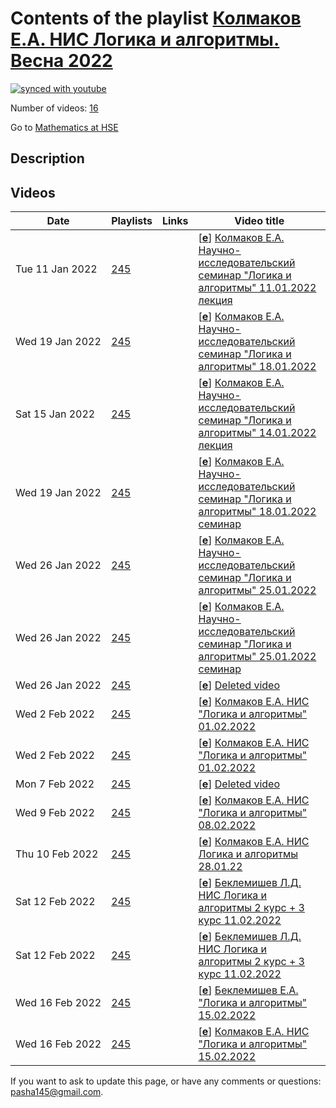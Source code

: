 # Contents of the playlist [Колмаков Е.А. НИС Логика и алгоритмы. Весна 2022](https://www.youtube.com/playlist?list=PLq3E5oubNNoBNrtJEokBSGXF4URtNBUWf)

[![synced with youtube](https://img.shields.io/github/last-commit/mathphysschool/mathphysschool.github.io/autoupdate1?label=synced%20with%20youtube)](https://github.com/mathphysschool/mathphysschool.github.io/commits/autoupdate1)

Number of videos: [16](#videos)

Go to [Mathematics at HSE](../README.md)

## Description



## Videos

|Date|Playlists|Links|Video title|
|---|---|---|---|
| Tue&nbsp;11&nbsp;Jan&nbsp;2022 | [245](../playlists/245 "Колмаков Е.А. НИС Логика и алгоритмы. Весна 2022") |  | [[**e**](https://studio.youtube.com/video/afhogDxHZhk/edit "Edit")] [Колмаков Е.А. Научно-исследовательский семинар &#34;Логика и алгоритмы&#34; 11.01.2022 лекция](https://www.youtube.com/watch?v=afhogDxHZhk&list=PLq3E5oubNNoBNrtJEokBSGXF4URtNBUWf) |
| Wed&nbsp;19&nbsp;Jan&nbsp;2022 | [245](../playlists/245 "Колмаков Е.А. НИС Логика и алгоритмы. Весна 2022") |  | [[**e**](https://studio.youtube.com/video/bomScCZjlsc/edit "Edit")] [Колмаков Е.А. Научно-исследовательский семинар &#34;Логика и алгоритмы&#34; 18.01.2022](https://www.youtube.com/watch?v=bomScCZjlsc&list=PLq3E5oubNNoBNrtJEokBSGXF4URtNBUWf) |
| Sat&nbsp;15&nbsp;Jan&nbsp;2022 | [245](../playlists/245 "Колмаков Е.А. НИС Логика и алгоритмы. Весна 2022") |  | [[**e**](https://studio.youtube.com/video/Py9eEqA0kZ8/edit "Edit")] [Колмаков Е.А. Научно-исследовательский семинар &#34;Логика и алгоритмы&#34; 14.01.2022 лекция](https://www.youtube.com/watch?v=Py9eEqA0kZ8&list=PLq3E5oubNNoBNrtJEokBSGXF4URtNBUWf) |
| Wed&nbsp;19&nbsp;Jan&nbsp;2022 | [245](../playlists/245 "Колмаков Е.А. НИС Логика и алгоритмы. Весна 2022") |  | [[**e**](https://studio.youtube.com/video/jrDZN1-hd-I/edit "Edit")] [Колмаков Е.А. Научно-исследовательский семинар &#34;Логика и алгоритмы&#34; 18.01.2022  семинар](https://www.youtube.com/watch?v=jrDZN1-hd-I&list=PLq3E5oubNNoBNrtJEokBSGXF4URtNBUWf) |
| Wed&nbsp;26&nbsp;Jan&nbsp;2022 | [245](../playlists/245 "Колмаков Е.А. НИС Логика и алгоритмы. Весна 2022") |  | [[**e**](https://studio.youtube.com/video/1LdJAzH0DbE/edit "Edit")] [Колмаков Е.А. Научно-исследовательский семинар &#34;Логика и алгоритмы&#34; 25.01.2022](https://www.youtube.com/watch?v=1LdJAzH0DbE&list=PLq3E5oubNNoBNrtJEokBSGXF4URtNBUWf) |
| Wed&nbsp;26&nbsp;Jan&nbsp;2022 | [245](../playlists/245 "Колмаков Е.А. НИС Логика и алгоритмы. Весна 2022") |  | [[**e**](https://studio.youtube.com/video/QbCoq8cwzP4/edit "Edit")] [Колмаков Е.А. Научно-исследовательский семинар &#34;Логика и алгоритмы&#34; 25.01.2022  семинар](https://www.youtube.com/watch?v=QbCoq8cwzP4&list=PLq3E5oubNNoBNrtJEokBSGXF4URtNBUWf) |
| Wed&nbsp;26&nbsp;Jan&nbsp;2022 | [245](../playlists/245 "Колмаков Е.А. НИС Логика и алгоритмы. Весна 2022") |  | [[**e**](https://studio.youtube.com/video/jcxZm6NUtPQ/edit "Edit")] [Deleted video](https://www.youtube.com/watch?v=jcxZm6NUtPQ&list=PLq3E5oubNNoBNrtJEokBSGXF4URtNBUWf "This video is unavailable.") |
| Wed&nbsp;2&nbsp;Feb&nbsp;2022 | [245](../playlists/245 "Колмаков Е.А. НИС Логика и алгоритмы. Весна 2022") |  | [[**e**](https://studio.youtube.com/video/XjAV31hA0E0/edit "Edit")] [Колмаков Е.А. НИС &#34;Логика и алгоритмы&#34; 01.02.2022](https://www.youtube.com/watch?v=XjAV31hA0E0&list=PLq3E5oubNNoBNrtJEokBSGXF4URtNBUWf) |
| Wed&nbsp;2&nbsp;Feb&nbsp;2022 | [245](../playlists/245 "Колмаков Е.А. НИС Логика и алгоритмы. Весна 2022") |  | [[**e**](https://studio.youtube.com/video/985LDX_zwM0/edit "Edit")] [Колмаков Е.А. НИС  &#34;Логика и алгоритмы&#34; 01.02.2022](https://www.youtube.com/watch?v=985LDX_zwM0&list=PLq3E5oubNNoBNrtJEokBSGXF4URtNBUWf) |
| Mon&nbsp;7&nbsp;Feb&nbsp;2022 | [245](../playlists/245 "Колмаков Е.А. НИС Логика и алгоритмы. Весна 2022") |  | [[**e**](https://studio.youtube.com/video/eLWiBHYq22M/edit "Edit")] [Deleted video](https://www.youtube.com/watch?v=eLWiBHYq22M&list=PLq3E5oubNNoBNrtJEokBSGXF4URtNBUWf "This video is unavailable.") |
| Wed&nbsp;9&nbsp;Feb&nbsp;2022 | [245](../playlists/245 "Колмаков Е.А. НИС Логика и алгоритмы. Весна 2022") |  | [[**e**](https://studio.youtube.com/video/yAnWMTrE85s/edit "Edit")] [Колмаков Е.А. НИС &#34;Логика и алгоритмы&#34; 08.02.2022](https://www.youtube.com/watch?v=yAnWMTrE85s&list=PLq3E5oubNNoBNrtJEokBSGXF4URtNBUWf) |
| Thu&nbsp;10&nbsp;Feb&nbsp;2022 | [245](../playlists/245 "Колмаков Е.А. НИС Логика и алгоритмы. Весна 2022") |  | [[**e**](https://studio.youtube.com/video/fjc7V8M_ZaQ/edit "Edit")] [Колмаков Е.А. НИС Логика и алгоритмы 28.01.22](https://www.youtube.com/watch?v=fjc7V8M_ZaQ&list=PLq3E5oubNNoBNrtJEokBSGXF4URtNBUWf) |
| Sat&nbsp;12&nbsp;Feb&nbsp;2022 | [245](../playlists/245 "Колмаков Е.А. НИС Логика и алгоритмы. Весна 2022") |  | [[**e**](https://studio.youtube.com/video/9fsTuUVwNRY/edit "Edit")] [Беклемишев Л.Д. НИС Логика и алгоритмы 2 курс + 3 курс 11.02.2022](https://www.youtube.com/watch?v=9fsTuUVwNRY&list=PLq3E5oubNNoBNrtJEokBSGXF4URtNBUWf) |
| Sat&nbsp;12&nbsp;Feb&nbsp;2022 | [245](../playlists/245 "Колмаков Е.А. НИС Логика и алгоритмы. Весна 2022") |  | [[**e**](https://studio.youtube.com/video/AGlzICdi9O4/edit "Edit")] [Беклемишев Л.Д. НИС Логика и алгоритмы 2 курс + 3 курс 11.02.2022](https://www.youtube.com/watch?v=AGlzICdi9O4&list=PLq3E5oubNNoBNrtJEokBSGXF4URtNBUWf) |
| Wed&nbsp;16&nbsp;Feb&nbsp;2022 | [245](../playlists/245 "Колмаков Е.А. НИС Логика и алгоритмы. Весна 2022") |  | [[**e**](https://studio.youtube.com/video/PDwrEWFXlHs/edit "Edit")] [Беклемишев Е.А. &#34;Логика и алгоритмы&#34; 15.02.2022](https://www.youtube.com/watch?v=PDwrEWFXlHs&list=PLq3E5oubNNoBNrtJEokBSGXF4URtNBUWf) |
| Wed&nbsp;16&nbsp;Feb&nbsp;2022 | [245](../playlists/245 "Колмаков Е.А. НИС Логика и алгоритмы. Весна 2022") |  | [[**e**](https://studio.youtube.com/video/uI2G0QwWHJg/edit "Edit")] [Колмаков Е.А. НИС &#34;Логика и алгоритмы&#34; 15.02.2022](https://www.youtube.com/watch?v=uI2G0QwWHJg&list=PLq3E5oubNNoBNrtJEokBSGXF4URtNBUWf) |


 If you want to ask to update this page, or have any comments or questions: <pasha145@gmail.com>.